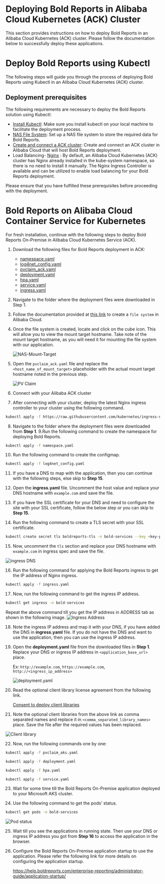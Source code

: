 # Deploying Bold Reports in Alibaba Cloud Kubernetes (ACK) Cluster

This section provides instructions on how to deploy Bold Reports in an Alibaba Cloud Kubernetes (ACK) cluster. Please follow the documentation below to successfully deploy these applications.

# Deploy Bold Reports using Kubectl

The following steps will guide you through the process of deploying Bold Reports using Kubectl in an Alibaba Cloud Kubernetes (ACK) cluster.

## Deployment prerequisites

The following requirements are necessary to deploy the Bold Reports solution using Kubectl:

* [Install Kubectl](https://kubernetes.io/docs/tasks/tools/#kubectl): Make sure you install kubectl on your local machine to facilitate the deployment process.
* [NAS File System](./pre-requisites.md#ack-file-system): Set up a NAS file system to store the required data for Bold Reports.
* [Create and connect a ACK cluster](./pre-requisites.md#ack-cluster): Create and connect an ACK cluster in Alibaba Cloud that will host Bold Reports deployment.
* Load Balancing- [Nginx](https://kubernetes.github.io/ingress-nginx/deploy/) : By default, an Alibaba Cloud Kubernetes (ACK) cluster has Nginx already installed in the kube-system namespace, so there is no need to install it manually. The Nginx Ingress Controller is available and can be utilized to enable load balancing for your Bold Reports deployment.

Please ensure that you have fulfilled these prerequisites before proceeding with the deployment.

# Bold Reports on Alibaba Cloud Container Service for Kubernetes

For fresh installation, continue with the following steps to deploy Bold Reports On-Premise in Alibaba Cloud Kubernetes Service (ACK).

1. Download the following files for Bold Reports deployment in ACK:

    * [namespace.yaml](https://raw.githubusercontent.com/boldreports/bold-reports-kubernetes/v11.1.10/deploy/namespace.yaml)
    * [log4net_config.yaml](https://raw.githubusercontent.com/boldreports/bold-reports-kubernetes/v11.1.10/deploy/log4net_config.yaml)
    * [pvclaim_ack.yaml](https://raw.githubusercontent.com/boldreports/bold-reports-kubernetes/v11.1.10/deploy/pvclaim_ack.yaml)
    * [deployment.yaml](https://raw.githubusercontent.com/boldreports/bold-reports-kubernetes/v11.1.10/deploy/deployment.yaml)
    * [hpa.yaml](https://raw.githubusercontent.com/boldreports/bold-reports-kubernetes/v11.1.10/deploy/hpa.yaml)
    * [service.yaml](https://raw.githubusercontent.com/boldreports/bold-reports-kubernetes/v11.1.10/deploy/service.yaml)
    * [ingress.yaml](https://raw.githubusercontent.com/boldreports/bold-reports-kubernetes/v11.1.10/deploy/ingress.yaml)
2. Navigate to the folder where the deployment files were downloaded in Step 1.
3. Follow the documentation provided at [this link](https://www.alibabacloud.com/help/en/nas/latest/create-a-nas-file-system) to create a `file system` in Alibaba Cloud.
4. Once the file system is created, locate and click on the cube icon. This will allow you to view the mount target hostname. Take note of the mount target hostname, as you will need it for mounting the file system with our application.

   ![NAS-Mount-Target](images/ack-file-system.png)
   
5. Open the `pvclaim_ack.yaml` file and replace the `<host_name_of_mount_target>` placeholder with the actual mount target hostname noted in the previous step.

   ![PV Claim](images/pvcliam-ack.png)

6. Connect with your Alibaba ACK cluster
7. After connecting with your cluster, deploy the latest Nginx ingress controller to your cluster using the following command.

```sh
kubectl apply -f https://raw.githubusercontent.com/kubernetes/ingress-nginx/controller-v1.2.0/deploy/static/provider/cloud/deploy.yaml
```
8. Navigate to the folder where the deployment files were downloaded from **Step 1**.
9.Run the following command to create the namespace for deploying Bold Reports.

```sh
kubectl apply -f namespace.yaml
```
10. Run the following command to create the configmap.

```sh
kubectl apply -f log4net_config.yaml
```
11. If you have a DNS to map with the application, then you can continue with the following steps, else skip to **Step 15**. 

12. Open the **ingress.yaml** file. Uncomment the host value and replace your DNS hostname with `example.com` and save the file.

13. If you have the SSL certificate for your DNS and need to configure the site with your SSL certificate, follow the below step or you can skip to **Step 15**.

14. Run the following command to create a TLS secret with your SSL certificate.

```sh
kubectl create secret tls boldreports-tls -n bold-services --key <key-path> --cert <certificate-path>
```

15. Now, uncomment the `tls` section and replace your DNS hostname with `example.com` in ingress spec and save the file.

![ingress DNS](images/ingress_yaml.png)

16. Run the following command for applying the Bold Reports ingress to get the IP address of Nginx ingress.

```sh
kubectl apply -f ingress.yaml
```

17. Now, run the following command to get the ingress IP address.

```sh
kubectl get ingress -n bold-services
```
Repeat the above command till you get the IP address in ADDRESS tab as shown in the following image.
![Ingress Address](images/ingress_address.png) 

18. Note the ingress IP address and map it with your DNS, if you have added the DNS in **ingress.yaml** file. If you do not have the DNS and want to use the application, then you can use the ingress IP address.

19. Open the **deployment.yaml** file from the downloaded files in **Step 1**. Replace your DNS or ingress IP address in `<application_base_url>` place.
    
    Ex: `http://example.com`, `https://example.com`, `http://<ingress_ip_address>`

    ![deployment.yaml](images/deployment_yaml.png) 
	
20. Read the optional client library license agreement from the following link.
    
    [Consent to deploy client libraries](../docs/consent-to-deploy-client-libraries.md)
	
21. Note the optional client libraries from the above link as comma separated names and replace it in `<comma_separated_library_names>` place. Save the file after the required values has been replaced.

![Client library](images/client-library.png) 

22. Now, run the following commands one by one:

```sh
kubectl apply -f pvclaim_aks.yaml
```

```sh
kubectl apply -f deployment.yaml
```

```sh
kubectl apply -f hpa.yaml
```

```sh
kubectl apply -f service.yaml
```

23. Wait for some time till the Bold Reports On-Premise application deployed to your Microsoft AKS cluster.

24. Use the following command to get the pods’ status.

```sh
kubectl get pods -n bold-services
```
![Pod status](images/pods-status.png) 

25. Wait till you see the applications in running state. Then use your DNS or ingress IP address you got from **Step 16** to access the application in the browser.

26.	Configure the Bold Reports On-Premise application startup to use the application. Please refer the following link for more details on configuring the application startup.
    
    https://help.boldreports.com/enterprise-reporting/administrator-guide/application-startup/



